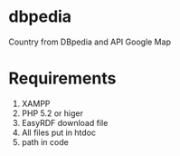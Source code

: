 # dbpedia
Country from DBpedia and API Google Map

# Requirements

  1. XAMPP
  2. PHP 5.2 or higer
  3. EasyRDF download file
  4. All files put in htdoc
  5. path in code
